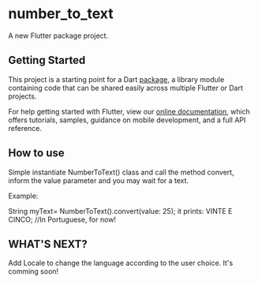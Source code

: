 # number_to_text

A new Flutter package project.

## Getting Started

This project is a starting point for a Dart
[package](https://flutter.dev/developing-packages/),
a library module containing code that can be shared easily across
multiple Flutter or Dart projects.

For help getting started with Flutter, view our 
[online documentation](https://flutter.dev/docs), which offers tutorials, 
samples, guidance on mobile development, and a full API reference.

## How to use

Simple instantiate NumberToText() class and call the  method
convert, inform the value parameter and you may wait for a text.

Example:

String myText= NumberToText().convert(value: 25);
it prints: VINTE E CINCO; //In Portuguese, for now!


## WHAT'S NEXT?

Add Locale to change the language according to the user choice.
It's comming soon!


